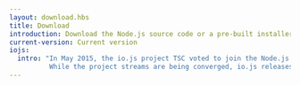 ```yaml
---
layout: download.hbs
title: Download
introduction: Download the Node.js source code or a pre-built installer for your platform, and start developing today.
current-version: Current version
iojs:
  intro: "In May 2015, the io.js project TSC voted to join the Node.js Foundation and merge back with Node.js.
          While the project streams are being converged, io.js releases will continue in parallel."
---
```

